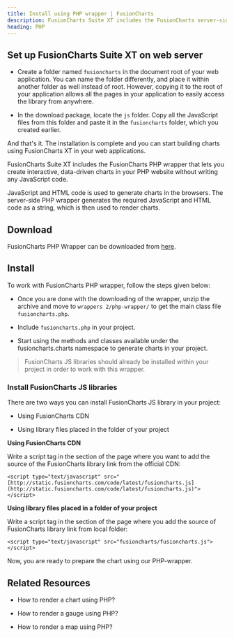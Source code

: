 ```yaml
---
title: Install using PHP wrapper | FusionCharts
description: FusionCharts Suite XT includes the FusionCharts server-side PHP wrapper that lets you create interactive, data-driven charts.
heading: PHP
---
```

## Set up FusionCharts Suite XT on web server

* Create a folder named `fusioncharts` in the document root of your web application. You can name the folder differently, and place it within another folder as well instead of root. However, copying it to the root of your application allows all the pages in your application to easily access the library from anywhere.

* In the download package, locate the `js` folder. Copy all the JavaScript files from this folder and paste it in the `fusioncharts` folder, which you created earlier.

And that's it. The installation is complete and you can start building charts using FusionCharts XT in your web applications.

FusionCharts Suite XT includes the FusionCharts PHP wrapper that lets you create interactive, data-driven charts in your PHP website without writing any JavaScript code.

JavaScript and HTML code is used to generate charts in the browsers. The server-side PHP wrapper generates the required JavaScript and HTML code as a string, which is then used to render charts.

## Download

FusionCharts PHP Wrapper can be downloaded from [here](https://www.fusioncharts.com/php-charts/).

## Install

To work with FusionCharts PHP wrapper, follow the steps given below:

* Once you are done with the downloading of the wrapper, unzip the archive and move to `wrappers 2/php-wrapper/` to get the main class file `fusioncharts.php`.

* Include `fusioncharts.php` in your project.

* Start using the methods and classes available under the fusioncharts.charts namespace to generate charts in your project.

> FusionCharts JS libraries should already be installed within your project in order to work with this wrapper.

### Install FusionCharts JS libraries

There are two ways you can install FusionCharts JS library in your project:

* Using FusionCharts CDN

* Using library files placed in the folder of your project

**Using FusionCharts CDN**

Write a script tag in the section of the page where you want to add the source of the FusionCharts library link from the official CDN:

```
<script type="text/javascript" src="[http://static.fusioncharts.com/code/latest/fusioncharts.js](http://static.fusioncharts.com/code/latest/fusioncharts.js)"></script>

```
**Using library files placed in a folder of your project**

Write a script tag in the section of the page where you add the source of FusionCharts library link from local folder:

```
<script type="text/javascript" src="fusioncharts/fusioncharts.js"></script>

```
Now, you are ready to prepare the chart using our PHP-wrapper.

## Related Resources

* How to render a chart using PHP?

* How to render a gauge using PHP?

* How to render a map using PHP?